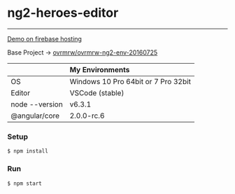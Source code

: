 # ng2-heroes-editor

---

[Demo on firebase hosting](https://ovrmrw-ng2-heroes-editor-e87d0.firebaseapp.com)

Base Project -> [ovrmrw/ovrmrw-ng2-env-20160725](https://github.com/ovrmrw/ovrmrw-ng2-env-20160725)

||My Environments|
|:--|:--|
|OS|Windows 10 Pro 64bit or 7 Pro 32bit|
|Editor|VSCode (stable)|
|node --version|v6.3.1|
|@angular/core|2.0.0-rc.6|

### Setup
```
$ npm install
```

### Run
```
$ npm start
```
